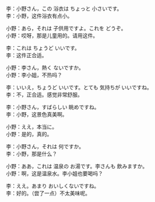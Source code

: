 李：小野さん，この 浴衣は ちょっと 小さいです。  
李：小野，这件浴衣有点小。  

小野：あら，それは 子供用ですよ。これを どうぞ。  
小野：哎呀，那是儿童用的。请用这件。  

李：これは ちょうど いいです。  
李：这件正合适。  

小野：李さん，熱く ないですか。  
小野：李小姐，不热吗？  

李：いいえ，ちょうど いいです。とても 気持ちが いいですね。  
李：不，正合适。感觉非常舒服。  

李：小野さん，すばらしい 眺めですね。  
李：小野，这景色真美啊。  

小野：ええ，本当に。  
小野：是的，真的。  

李：小野さん，それは 何ですか。  
李：小野，那是什么？  

小野：ああ，これは 温泉の お湯です。李さんも 飲みますか。  
小野：啊，这是温泉水。李小姐也要喝吗？  

李：ええ。あまり おいしくないですね。  
李：好的。（尝了一点）不太美味呢。